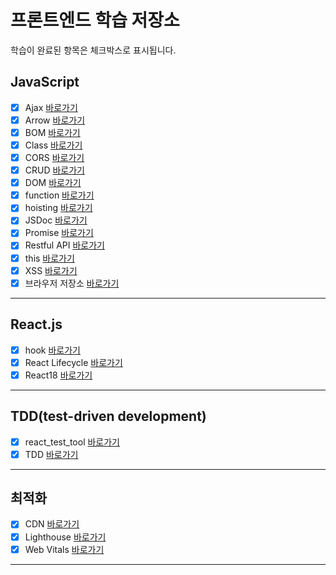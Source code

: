 # 프론트엔드 학습 저장소

학습이 완료된 항목은 체크박스로 표시됩니다.

## JavaScript
- [x] Ajax [바로가기](https://github.com/wlstmd1004v/document/javascript/Ajax.md)
- [x] Arrow [바로가기](https://github.com/simseonbeom/lion-javascript/blob/01.core/client/chapter/core/02.variables.js)
- [x] BOM [바로가기](https://github.com/simseonbeom/lion-javascript/blob/01.core/client/chapter/core/03.strictMode.js)
- [x] Class [바로가기](https://github.com/simseonbeom/lion-javascript/blob/01.core/client/chapter/core/04.globalThis.js)
- [x] CORS [바로가기](https://github.com/simseonbeom/lion-javascript/blob/01.core/client/chapter/core/05.dataTypes.js)
- [x] CRUD [바로가기](https://github.com/simseonbeom/lion-javascript/blob/01.core/client/chapter/core/06.typeConversion.js)
- [x] DOM [바로가기](https://github.com/simseonbeom/lion-javascript/blob/01.core/client/chapter/core/01.codeStructure.js)
- [x] function [바로가기](https://github.com/simseonbeom/lion-javascript/blob/01.core/client/chapter/core/02.variables.js)
- [x] hoisting [바로가기](https://github.com/simseonbeom/lion-javascript/blob/01.core/client/chapter/core/03.strictMode.js)
- [x] JSDoc [바로가기](https://github.com/simseonbeom/lion-javascript/blob/01.core/client/chapter/core/04.globalThis.js)
- [x] Promise [바로가기](https://github.com/simseonbeom/lion-javascript/blob/01.core/client/chapter/core/05.dataTypes.js)
- [x] Restful API [바로가기](https://github.com/simseonbeom/lion-javascript/blob/01.core/client/chapter/core/06.typeConversion.js)
- [x] this [바로가기](https://github.com/simseonbeom/lion-javascript/blob/01.core/client/chapter/core/04.globalThis.js)
- [x] XSS [바로가기](https://github.com/simseonbeom/lion-javascript/blob/01.core/client/chapter/core/05.dataTypes.js)
- [x] 브라우저 저장소 [바로가기](https://github.com/simseonbeom/lion-javascript/blob/01.core/client/chapter/core/06.typeConversion.js)

---

## React.js
- [x] hook  [바로가기](https://github.com/simseonbeom/lion-javascript/blob/01.core/client/chapter/core/07-1.operations.js)
- [x] React Lifecycle [바로가기](https://github.com/simseonbeom/lion-javascript/blob/01.core/client/chapter/core/07-2.operations.js)
- [x] React18 [바로가기](https://github.com/simseonbeom/lion-javascript/blob/01.core/client/chapter/core/07-2.operations.js)

---
## TDD(test-driven development)
- [x] react_test_tool [바로가기](https://github.com/simseonbeom/lion-javascript/blob/01.core/client/chapter/core/08-1.condition.js)
- [x] TDD [바로가기](https://github.com/simseonbeom/lion-javascript/blob/01.core/client/chapter/core/08-2.condition.js)

---
## 최적화
- [x] CDN [바로가기](https://github.com/simseonbeom/lion-javascript/blob/01.core/client/chapter/core/09-1.loop.js)
- [x] Lighthouse [바로가기](https://github.com/simseonbeom/lion-javascript/blob/01.core/client/chapter/core/09-2.loop.js)
- [x] Web Vitals [바로가기](https://github.com/simseonbeom/lion-javascript/blob/01.core/client/chapter/core/09-3.loop.js)

---

